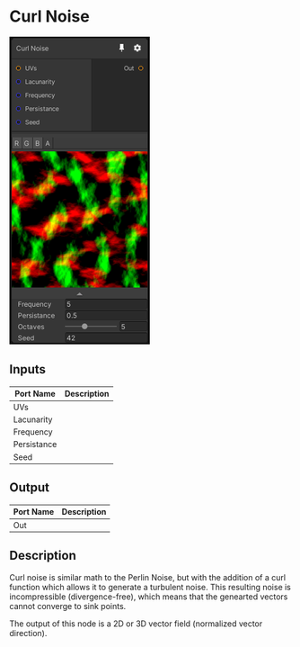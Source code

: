 # Curl Noise
![Mixture.CurlNoise](../../images/Mixture.CurlNoise.png)
## Inputs
Port Name | Description
--- | ---
UVs | 
Lacunarity | 
Frequency | 
Persistance | 
Seed | 

## Output
Port Name | Description
--- | ---
Out | 

## Description
Curl noise is similar math to the Perlin Noise, but with the addition of a curl function which allows it to generate a turbulent noise.
This resulting noise is incompressible (divergence-free), which means that the genearted vectors cannot converge to sink points.

The output of this node is a 2D or 3D vector field (normalized vector direction).

